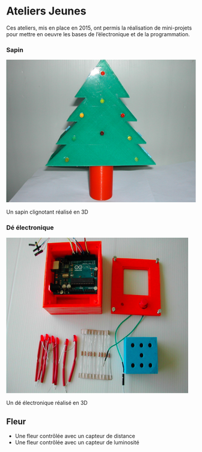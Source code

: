 <!--# Ateliers Jeunes -->
<!--+ 2014-2015 -->
<!--$ Arduino-->
<!--$ Electronique -->

<!--% Les projets réalisés par les jeunes lors des sessions dédiées le mercredi après-midi en 2014-2015. -->

# Ateliers Jeunes

Ces ateliers, mis en place en 2015, ont permis la réalisation de mini-projets pour mettre en oeuvre les bases de l’électronique et de la programmation.

### Sapin

![Sapin](.img/sapin.jpg)

Un sapin clignotant réalisé en 3D

### Dé électronique

![Dé](.img/dé.png)

Un dé électronique réalisé en 3D

## Fleur 

- Une fleur contrôlée avec un capteur de distance
- Une fleur contrôlée avec un capteur de luminosité

